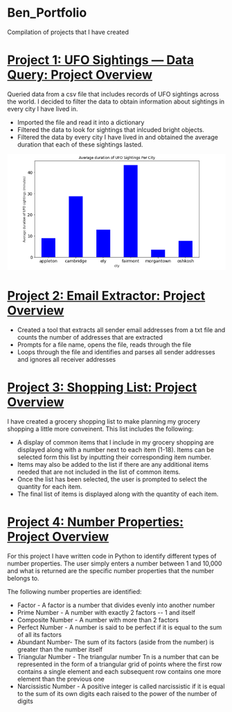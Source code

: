 # Ben_Portfolio
Compilation of projects that I have created 

# [Project 1: UFO Sightings — Data Query: Project Overview](https://github.com/Ben-Saltigerald/UFO-Data-Query.git)
Queried data from a csv file that includes records of UFO sightings across the world. I decided to filter the data to obtain information about sightings in every city  I have lived in. 

- Imported the file and read it into a dictionary
- Filtered the data to look for sightings that inlcuded bright objects.
- Filtered the data by every city I have lived in and obtained the average duration that each of these sightings lasted.


![](/images/ufo_city_duration.png)




# [Project 2: Email Extractor: Project Overview](https://github.com/Ben-Saltigerald/PythonEmailExtractor)

- Created a tool that extracts all sender email addresses from a txt file and counts the number of addresses that are extracted 
- Prompts for a file name, opens the file, reads through the file 
- Loops through the file and identifies and parses all sender addresses and ignores all receiver addresses

# [Project 3: Shopping List: Project Overview](https://github.com/Ben-Saltigerald/Shopping-List.git)
I have created a grocery shopping list to make planning my grocery shopping a little more conveinent. 
This list includes the following: 

- A display of common items that I include in my grocery shopping are displayed along with a number next to each item (1-18). Items can be selected form this list by inputting their corresponding item number.
- Items may also be added to the list if there are any additional items needed that are not included in the list of common items. 
- Once the list has been selected, the user is prompted to select the quantity for each item. 
- The final list of items is displayed along with the quantity of each item. 

# [Project 4: Number Properties: Project Overview](https://github.com/Ben-Saltigerald/NumberProperties.git)
For this project I have written code in Python to identify different types of number properties. The user simply enters a number between 1 and 10,000 and what is returned are the specific number properties that the number belongs to.

The following number properties are identified:

- Factor - A factor is a number that divides evenly into another number
- Prime Number - A number with exactly 2 factors -- 1 and itself
- Composite Number - A number with more than 2 factors
- Perfect Number - A number is said to be perfect if it is equal to the sum of all its factors
- Abundant Number- The sum of its factors (aside from the number) is greater than the number itself
- Triangular Number - The triangular number Tn is a number that can be represented in the form of a triangular grid of points where the first row contains a single element and each subsequent row contains one more element than the previous one
- Narcissistic Number - A positive integer is called narcissistic if it is equal to the sum of its own digits each raised to the power of the number of digits
